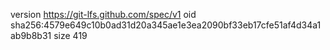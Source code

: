 version https://git-lfs.github.com/spec/v1
oid sha256:4579e649c10b0ad31d20a345ae1e3ea2090bf33eb17cfe51af4d34a1ab9b8b31
size 419
